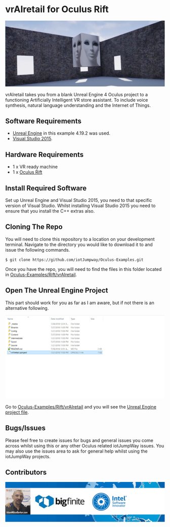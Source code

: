 # vrAIretail for Oculus Rift

![iotJumpWay Oculus Examples](_media/vrAIretail.png)

vrAIretail takes you from a blank Unreal Engine 4 Oculus project to a functioning Artificially Intelligent VR store assistant. To include voice synthesis, natural language understanding and the Internet of Things.

## Software Requirements

- [Unreal Engine](https://www.unrealengine.com/en-US/what-is-unreal-engine-4 "Unreal Engine") in this example 4.19.2 was used.
- [Visual Studio 2015](https://visualstudio.microsoft.com/vs/older-downloads "Visual Studio 2015").

## Hardware Requirements

- 1 x VR ready machine
- 1 x [Oculus Rift](https://software.intel.com/en-us/ai-academy/tools/devcloud "Oculus Rift")

## Install Required Software

Set up Unreal Engine and Visual Studio 2015, you need to that specific version of Visual Studio. Whilst installing Visual Studio 2015 you need to ensure that you install the C++ extras also.

## Cloning The Repo

You will need to clone this repository to a location on your development terminal. Navigate to the directory you would like to download it to and issue the following commands.

    $ git clone https://github.com/iotJumpway/Oculus-Examples.git

Once you have the repo, you will need to find the files in this folder located in [Oculus-Examples/Rift/vrAIretail](https://github.com/iotJumpway/Oculus-Examples/tree/master/Rift/vrAIretail "Oculus-Examples/Rift/vrAIretail").

## Open The Unreal Engine Project

This part should work for you as far as I am aware, but if not there is an alternative following.

![vrAIretail for Oculus Rift project location](_media/project-location.jpg)

Go to [Oculus-Examples/Rift/vrAIretail](https://github.com/iotJumpway/Oculus-Examples/tree/master/Rift/vrAIretail "Oculus-Examples/Rift/vrAIretail") and you will see the  [Unreal Engine project file](https://github.com/iotJumpway/Oculus-Examples/blob/master/Rift/vrAIretail/vrAIretail.uproject "Unreal Engine project file"). 

## Bugs/Issues

Please feel free to create issues for bugs and general issues you come across whilst using this or any other Oculus related iotJumpWay issues. You may also use the issues area to ask for general help whilst using the iotJumpWay projects.

## Contributors

[![Adam Milton-Barker, Intel® Software Innovator](../../images/Intel-Software-Innovator.jpg)](https://github.com/iotJumpway)

